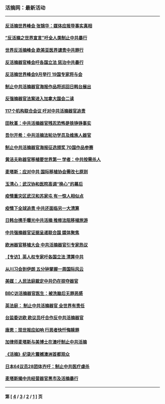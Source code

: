 ### 活摘网：最新活动
---
#### [反活摘世界峰会 张锦华：媒体应报导事实真相](../../pages/nf5883/n13278502.md?10260430) 
#### [“反活摘之世界宣言”吁全人类制止中共暴行](../../pages/nf5883/n13259730.md?10260430) 
#### [世界反活摘峰会 欧美亚医界谴责中共罪行](../../pages/nf5883/n13253550.md?10260430) 
#### [反活摘器官峰会吁各国立法 惩治中共暴行](../../pages/nf5883/n13245052.md?10260430) 
#### [反活摘世界峰会9月举行 19国专家将与会](../../pages/nf5883/n13201492.md?10260430) 
#### [制止中共活摘器官海报作品将巡回日韩台展出](../../pages/nf5883/n13177791.md?10260430) 
#### [反强摘器官法案进入加拿大国会二读](../../pages/nf5883/n13033450.md?10260430) 
#### [117个机构联合会议 吁对中共活摘器官追责](../../pages/nf5883/n12775087.md?10260430) 
#### [田秋堇：中共活摘器官残忍恐怖是铁铮铮事实](../../pages/nf5883/n12702148.md?10260430) 
#### [吾尔开希：中共活摘法轮功学员及维族人器官](../../pages/nf5883/n12693197.md?10260430) 
#### [制止中共活摘器官海报征选颁奖 70国作品参赛](../../pages/nf5883/n12692050.md?10260430) 
#### [黄洁夫称器官移植要世界第一 学者：中共按需杀人](../../pages/nf5883/n12572329.md?10260430) 
#### [麦塔斯：应对中共 国际移植协会需改七原则](../../pages/nf5883/n12514711.md?10260430) 
#### [玉清心：武汉协和医院高调“换心”的幕后](../../pages/nf5883/n12298730.md?10260430) 
#### [疫情重灾区武汉和苏家屯 有一惊人相似点](../../pages/nf5883/n12150824.md?10260430) 
#### [疫情下全球追责 中共还面临另一大清算](../../pages/nf5883/n12070397.md?10260430) 
#### [日韩台携手曝光中共活摘 推修法阻移植旅游](../../pages/nf5883/n11712046.md?10260430) 
#### [中共强摘器官证据呈递联合国 媒体聚焦](../../pages/nf5883/n11546426.md?10260430) 
#### [欧洲器官移植大会 中共活摘器官引专家热议](../../pages/nf5883/n11539095.md?10260430) 
#### [【专访】英人权专家吁各国立法 清算中共](../../pages/nf5883/n11367315.md?10260430) 
#### [从川习会到伊朗 五分钟掌握一周国际风云](../../pages/nf5883/n11338520.md?10260430) 
#### [美媒：人民法庭裁定中共仍在掠夺器官](../../pages/nf5883/n11334897.md?10260430) 
#### [BBC访活摘器官医生：被洗脑后无罪恶感](../../pages/nf5883/n11335935.md?10260430) 
#### [英法庭： 制止中共活摘器官 全世界有责任](../../pages/nf5883/n11330691.md?10260430) 
#### [台监委访欧 欧议员吁合作反中共活摘器官](../../pages/nf5883/n11109190.md?10260430) 
#### [唐恩：现世报应如响 行恶者快忏悔赎罪](../../pages/nf5883/n11104016.md?10260430) 
#### [加律师麦塔斯与美博士在澳吁制止中共活摘](../../pages/nf5883/n10724764.md?10260430) 
#### [《活摘》纪录片震撼澳洲首都观众](../../pages/nf5883/n10722747.md?10260430) 
#### [日本64议员28团体齐吁：制止中共医疗虐杀](../../pages/nf5883/n10587757.md?10260430) 
#### [麦塔斯揭中共经营器官黑市及活摘暴行](../../pages/nf5883/n10442407.md?10260430) 

---
#### 第 [ [4](./4.md?10260430) / [3](./3.md?10260430) / [2](./2.md?10260430) / [1](./1.md?10260430) ] 页
